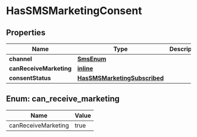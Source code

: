 
# HasSMSMarketingConsent

## Properties
| Name | Type | Description | Notes |
| ------------ | ------------- | ------------- | ------------- |
| **channel** | [**SmsEnum**](SmsEnum.md) |  |  |
| **canReceiveMarketing** | [**inline**](#CanReceiveMarketing) |  |  |
| **consentStatus** | [**HasSMSMarketingSubscribed**](HasSMSMarketingSubscribed.md) |  |  |


<a id="CanReceiveMarketing"></a>
## Enum: can_receive_marketing
| Name | Value |
| ---- | ----- |
| canReceiveMarketing | true |



